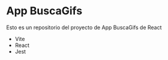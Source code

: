 # App BuscaGifs
Esto es un repositorio del proyecto de App BuscaGifs de React

- Vite
- React
- Jest